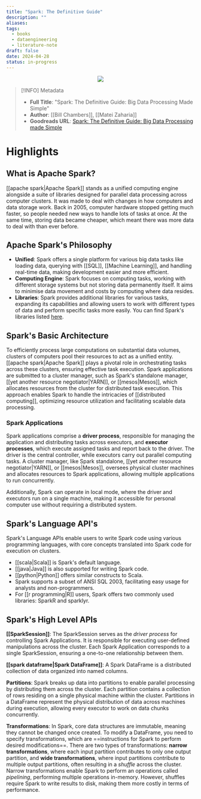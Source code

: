 ```yaml
---
title: "Spark: The Definitive Guide"
description: ""
aliases: 
tags:
  - books
  - dataengineering
  - literature-note
draft: false
date: 2024-04-28
status: in-progress
---
```


<center>
	<img src="https://images-na.ssl-images-amazon.com/images/S/compressed.photo.goodreads.com/books/1518177736i/38467996.jpg" />
</center>

> [!INFO] Metadata
>  - **Full Title**: "Spark: The Definitive Guide: Big Data Processing Made Simple"
>  - **Author**: [[Bill Chambers]], [[Matei Zaharia]]
>  - **Goodreads URL**: [Spark: The Definitive Guide: Big Data Processing made Simple](https://www.goodreads.com/book/show/38467996-spark?ac=1&from_search=true&qid=YxSBVyJBud&rank=1)

# Highlights

## What is Apache Spark?

[[apache spark|Apache Spark]] stands as a unified computing engine alongside a suite of libraries designed for parallel data processing across computer clusters. It was made to deal with changes in how computers and data storage work. Back in 2005, computer hardware stopped getting much faster, so people needed new ways to handle lots of tasks at once. At the same time, storing data became cheaper, which meant there was more data to deal with than ever before.

## Apache Spark's Philosophy

- **Unified**: Spark offers a single platform for various big data tasks like loading data, querying with [[SQL]], [[Machine Learning]], and handling real-time data, making development easier and more efficient.
- **Computing Engine**: Spark focuses on computing tasks, working with different storage systems but not storing data permanently itself. It aims to minimise data movement and costs by computing where data resides.
- **Libraries**: Spark provides additional libraries for various tasks, expanding its capabilities and allowing users to work with different types of data and perform specific tasks more easily. You can find Spark's libraries listed [here](https://spark-packages.org/).

## Spark's Basic Architecture

To efficiently process large computations on substantial data volumes, clusters of computers pool their resources to act as a unified entity. [[apache spark|Apache Spark]] plays a pivotal role in orchestrating tasks across these clusters, ensuring effective task execution. Spark applications are submitted to a cluster manager, such as Spark's standalone manager, [[yet another resource negotiator|YARN]], or [[mesos|Mesos]], which allocates resources from the cluster for distributed task execution. This approach enables Spark to handle the intricacies of [[distributed computing]], optimizing resource utilization and facilitating scalable data processing.

### Spark Applications

Spark applications comprise a **driver process**, responsible for managing the application and distributing tasks across executors, and **executor processes**, which execute assigned tasks and report back to the driver. The driver is the central controller, while executors carry out parallel computing tasks. A cluster manager, like Spark standalone, [[yet another resource negotiator|YARN]], or [[mesos|Mesos]], oversees physical cluster machines and allocates resources to Spark applications, allowing multiple applications to run concurrently.

Additionally, Spark can operate in local mode, where the driver and executors run on a single machine, making it accessible for personal computer use without requiring a distributed system.

## Spark's Language API's

Spark's Language APIs enable users to write Spark code using various programming languages, with core concepts translated into Spark code for execution on clusters.
- [[scala|Scala]] is Spark's default language.
- [[java|Java]] is also supported for writing Spark code.
- [[python|Python]] offers similar constructs to Scala.
- Spark supports a subset of ANSI SQL 2003, facilitating easy usage for analysts and non-programmers.
- For [[r programming|R]] users, Spark offers two commonly used libraries: SparkR and sparklyr.

## Spark's High Level APIs

**[[SparkSession]]**: The SparkSession serves as the *driver process* for controlling Spark Applications. It is responsible for executing user-defined manipulations across the cluster. Each Spark Application corresponds to a single SparkSession, ensuring a one-to-one relationship between them.

**[[spark dataframe|Spark DataFrame]]**: A Spark DataFrame is a distributed collection of data organized into named columns.

**Partitions**: Spark breaks up data into partitions to enable parallel processing by distributing them across the cluster. Each partition contains a collection of rows residing on a single physical machine within the cluster. Partitions in a DataFrame represent the physical distribution of data across machines during execution, allowing every executor to work on data chunks concurrently.

**Transformations**: In Spark, core data structures are immutable, meaning they cannot be changed once created. To modify a DataFrame, you need to specify transformations, which are ==instructions for Spark to perform desired modifications==. There are two types of transformations: **narrow transformations**, where each input partition contributes to only one output partition, and **wide transformations**, where input partitions contribute to multiple output partitions, often resulting in a *shuffle* across the cluster. Narrow transformations enable Spark to perform an operations called *pipelining*, performing multiple operations in-memory. However, shuffles require Spark to write results to disk, making them more costly in terms of performance.